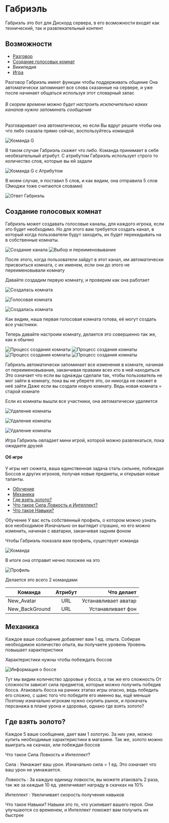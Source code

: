 # Габриэль
Габриэль это бот для Дискорд сервера, в его возможности входят как технический, так и развлекательный контент

## Возможности

* [Разговор](#dialogue)  
* [Создание голосовых комнат](#Rooms) 
* Википедия
* [Игра](#Game) 

<a name="dialogue">Разговор</a>
Габриэль имеет функции чтобы поддерживать общение
Она автоматически запоминает все слова сказанные на сервере, и уже после начинает общаться используя этот словарный запас
###### В скорем времени можно будет настроить исключительно каких каналов нужно запоминать сообщения
Разговаривает она автоматически, но если Вы вдруг решите чтобы она что либо сказала прямо сейчас, воспользуйтесь командой

![Команда G](https://i.imgur.com/QIP1G25.png)

В таком случае Габриэль скажет что либо.
Команда принимает в себя необязательный атрибут. С атрибутом Габриэль использует строго то количество слов, которые вы ей задали

![Команда G с Атрибутом](https://i.imgur.com/iaioEZO.png)

В моем случае, я поставил 5 слов, и как видим, она отправила 5 слов
(Эмоджи тоже считаются словами)

![Ответ Габриэль](https://i.imgur.com/ZIY4OEj.png)

<a name="Rooms"><h2>Создание голосовых комнат</h2></a>
Габриэль может создавать голосовые каналы, для каждого игрока, если это будет необходимо.
Но для этого вам требуется создать канал, в который когда пользователи будут заходить, их будет перекидывать на в собственные комнаты.

![Создание канала](https://i.imgur.com/Mfs0MeO.png)
![Выбор и переименовывание](https://i.imgur.com/vfuodDY.png)

После этого, когда пользователи зайдут в этот канал, им автоматически присвоиться комната, с их именем, если они до этого не переименовывали комнату

Давайте создадим первую комнату, и проверим как она работает

![Создалась комната](https://i.imgur.com/cZVhc24.png)

![Голосовая комната](https://i.imgur.com/NY4xvLD.png)

![Создалась комната](https://i.imgur.com/ptXXHUP.png)

Как видим, наша первая голосовая комната готова, её могут создать все участники.

Теперь давайте настроим комнату, делается это совершенно так же, как и обычно

![Процесс создания комнаты](https://i.imgur.com/xVvj3IV.png)
![Процесс создания комнаты](https://i.imgur.com/ANFCC9c.png)
![Процесс создания комнаты](https://i.imgur.com/ETOaNmN.png)
![Процесс создания комнаты](https://i.imgur.com/2ygHf7c.png)

Габриэль автоматически запоминает все изменения в комнате, начиная от переименовывания, заканчивая правами всех кто в ней находиться
Это означает что если вы однажды сделали так, чтобы пользователь не мог зайти в комнату, пока вы не уберете это, он никогда не сможет в неё зайти
Даже если вы создали новую комнату. Ведь новая комната = старой комнате

Если из комнаты вышли все участники, она автоматически удаляется

![Удаление комнаты](https://i.imgur.com/qmFjd0J.png)

![Удаление комнаты](https://i.imgur.com/AYqxNeR.png)

![Удаление комнаты](https://i.imgur.com/cZVhc24.png)

<a name="Game">Игра</a>
Габриэль овладает мини игрой, которой можно развлекаться, пока ожидаете друзей
#### Об игре
У игры нет сюжета, ваша единственная задача стать сильнее, побеждая Боссов и других игроков, получая новые предметы, и открывая новые таланты.

* [Обучение](#Start) 
* [Механика](#Mekaniks) 
* [Где взять золото?](#GetGold) 
* [Что такое Сила Ловкость и Интеллект?](#Whatisit) 
* [Что такое Навыки?](#TalantsIT) 

<a name="Start">Обучение</a>
У вас есть собственный профиль, о котором можно узнать все необходимое
Изначально он выглядит страшно, но его можно изменить, начиная с аватарки, заканчивая задним фоном

Чтобы Габриэль показала вам профиль, существует команда 

![Команда](https://i.imgur.com/rvh3MMu.png)

В итоге она отправит нечно похожее на это

![Профиль](https://i.imgur.com/iR6AtNZ.png)

Делается это всего 2 командами

| Команда       | Атрибут   |      Что делает     |
| ------------- |:---------:| -------------------:|
| New_Avatar    | URL       | Устанавливает аватар|
| New_BackGround| URL       | Устанавливает фон   |

<a name="Mekaniks"><h2>Механика</h2></a>
Каждое ваше сообщение добавляет вам 1 ед. опыта.
Собирая необходимое количество опыта, вы получаете уровень
Уровень повышает характеристики

Характеристики нужны чтобы побеждать боссов

![Информация о боссе ](https://i.imgur.com/GCfppvl.png)

Тут мы видим количество здоровье у босса, а так же его сложность
От сложности зависит сила предметов, которые можно получить победив босса.
Атаковать босса на ранних этапах игры опасно, ведь победить его сложно, с шанс того что победите его именно вы, ещё меньше
Поэтому изначально игрокам нужно скупить рынок, и прокачать персанажа в плане урона и здоровье, однако где взять золото?

<a name="GetGold"><h2>Где взять золото?</h2></a>
Каждое 5 ваше сообщение, дает вам 1 золотую. За них уже, можно купить необходимые характеристики в магазине.
Так же, золото можно выиграть на скачках, или побеждая боссов

<a name="Whatisit">Что такое Сила Ловкость и Интеллект?</a>

Сила : Умнажает ваш урон. Изначально сила = 1 ед.
Это означает что ваш урон не умнажается.

Ловкость : За каждую единицу ловкости, вы можете атаковать 2 раза, так же за каждые 10 ед. увеличивает награду в скачках на 10%

Интеллект : Увеличивает скорость получения навыков

<a name="TalantsIT">Что такое Навыки?</a>
Навыки это то, что усиливает вашего героя.
Они улучшаются со временем, и Интеллект поможет вам получить их быстрее
